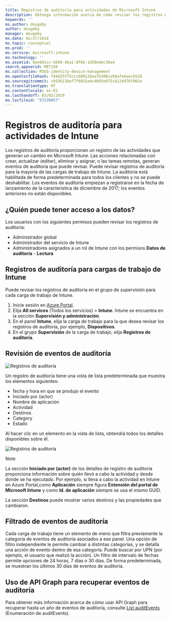 ```yaml
---
title: Registros de auditoría para actividades de Microsoft Intune
description: Obtenga información acerca de cómo revisar los registros de auditoría que registran las actividades de Microsoft Intune.
keywords: ''
ms.author: dougeby
author: dougeby
manager: dougeby
ms.date: 02/27/2018
ms.topic: conceptual
ms.prod: ''
ms.service: microsoft-intune
ms.technology: ''
ms.assetid: 6ee841cc-5694-4ba1-8f66-1d58edec30a4
search.appverid: MET150
ms.collection: M365-identity-device-management
ms.openlocfilehash: f44d25f75ccc68912bea7b108ca56afe6aecb528
ms.sourcegitcommit: cb93613bef7f6015a4c4095e875cb12dd76f002e
ms.translationtype: HT
ms.contentlocale: es-ES
ms.lasthandoff: 03/02/2019
ms.locfileid: "57239057"
---
```

# <a name="audit-logs-for-intune-activities"></a>Registros de auditoría para actividades de Intune
Los registros de auditoría proporcionan un registro de las actividades que generan un cambio en Microsoft Intune. Las acciones relacionadas con crear, actualizar (editar), eliminar y asignar, o las tareas remotas, generan eventos de auditoría que puede revisar. Puede revisar registros de auditoría para la mayoría de las cargas de trabajo de Intune. La auditoría está habilitada de forma predeterminada para todos los clientes y no se puede deshabilitar. Los eventos de auditoría empiezan a registrarse en la fecha de lanzamiento de la característica de diciembre de 2017; los eventos anteriores no están disponibles.

## <a name="who-can-access-the-data"></a>¿Quién puede tener acceso a los datos?
Los usuarios con los siguientes permisos pueden revisar los registros de auditoría:
- Administrador global
- Administrador del servicio de Intune
- Administradores asignados a un rol de Intune con los permisos **Datos de auditoría** - **Lectura**

## <a name="audit-logs-for-intune-workloads"></a>Registros de auditoría para cargas de trabajo de Intune
Puede revisar los registros de auditoría en el grupo de supervisión para cada carga de trabajo de Intune.  
1. Inicie sesión en [Azure Portal](https://portal.azure.com).
2. Elija **All services** (Todos los servicios)  > **Intune**. Intune se encuentra en la sección **Supervisión y administración**.
3. En el panel **Intune**, elija la carga de trabajo para la que desea revisar los registros de auditoría, por ejemplo, **Dispositivos**.
4. En el grupo **Supervisión** de la carga de trabajo, elija **Registros de auditoría**.

## <a name="review-audit-events"></a>Revisión de eventos de auditoría
![Registros de auditoría](./media/monitor-audit-logs.png "Registros de auditoría")

Un registro de auditoría tiene una vista de lista predeterminada que muestra los elementos siguientes:    

- fecha y hora en que se produjo el evento
- Iniciado por (actor)
- Nombre de aplicación
- Actividad
- Destinos
- Category
- Estado

Al hacer clic en un elemento en la vista de lista, obtendrá todos los detalles disponibles sobre él.

![Registros de auditoría](./media/monitor-audit-log-detail.png "Registros de auditoría")

> [!Note]    
> La sección **Iniciado por (actor)** de los detalles de registro de auditoría proporciona información sobre quién llevó a cabo la actividad y desde donde se ha ejecutado. Por ejemplo, si lleva a cabo la actividad en Intune en Azure Portal,como **Aplicación** siempre figura **Extensión del portal de Microsoft Intune** y como **Id. de aplicación** siempre se usa el mismo GUID. 
>    
> La sección **Destinos** puede mostrar varios destinos y las propiedades que cambiaron.  


## <a name="filter-audit-events"></a>Filtrado de eventos de auditoría
Cada carga de trabajo tiene un elemento de menú que filtra previamente la categoría de eventos de auditoría asociados a ese panel. Una opción de filtro independiente le permite cambiar a distintas categorías, y se detalla una acción de evento dentro de esa categoría. Puede buscar por UPN (por ejemplo, el usuario que realizó la acción). Un filtro de intervalo de fechas permite opciones de 24 horas, 7 días o 30 días. De forma predeterminada, se muestran los últimos 30 días de eventos de auditoría.

## <a name="use-graph-api-to-retrieve-audit-events"></a>Uso de API Graph para recuperar eventos de auditoría
Para obtener más información acerca de cómo usar API Graph para recuperar hasta un año de eventos de auditoría, consulte [List auditEvents](https://developer.microsoft.com/en-us/graph/docs/api-reference/beta/api/intune_auditing_auditevent_list) (Enumeración de auditEvents).
